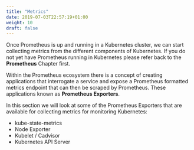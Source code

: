 ```yaml
---
title: "Metrics"
date: 2019-07-03T22:57:19+01:00
weight: 10
draft: false
---
```


Once Prometheus is up and running in a Kubernetes cluster, we can start collecting metrics from the different components of Kubernetes. If you do not yet have Prometheus running in Kubernetes please refer back to the **Prometheus** Chapter first.

Within the Prometheus ecosystem there is a concept of creating applications that interrogate a service and expose a Prometheus formatted metrics endpoint that can then be scraped by Prometheus. These applications known as **Prometheus Exporters**.

In this section we will look at some of the Prometheus Exporters that are available for collecting metrics for monitoring Kubernetes:

* kube-state-metrics
* Node Exporter
* Kubelet / Cadvisor
* Kubernetes API Server
